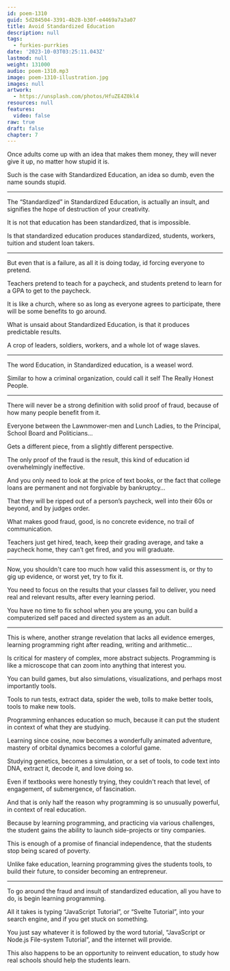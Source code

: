 ```yaml
---
id: poem-1310
guid: 5d284504-3391-4b28-b30f-e4469a7a3a07
title: Avoid Standardized Education
description: null
tags:
  - furkies-purrkies
date: '2023-10-03T03:25:11.043Z'
lastmod: null
weight: 131000
audio: poem-1310.mp3
image: poem-1310-illustration.jpg
images: null
artwork:
  - https://unsplash.com/photos/HfuZE4Z0kl4
resources: null
features:
  video: false
raw: true
draft: false
chapter: 7
---
```


Once adults come up with an idea that makes them money,
they will never give it up, no matter how stupid it is.

Such is the case with Standardized Education,
an idea so dumb, even the name sounds stupid.

---

The “Standardized” in Standardized Education,
is actually an insult, and signifies the hope of destruction of your creativity.

It is not that education has been standardized,
that is impossible.

Is that standardized education produces standardized,
students, workers, tuition and student loan takers.

---

But even that is a failure, as all it is doing today,
id forcing everyone to pretend.

Teachers pretend to teach for a paycheck,
and students pretend to learn for a GPA to get to the paycheck.

It is like a church, where so as long as everyone agrees to participate,
there will be some benefits to go around.

What is unsaid about Standardized Education,
is that it produces predictable results.

A crop of leaders, soldiers, workers,
and a whole lot of wage slaves.

---

The word Education,
in Standardized education, is a weasel word.

Similar to how a criminal organization,
could call it self The Really Honest People.

---

There will never be a strong definition with solid proof of fraud,
because of how many people benefit from it.

Everyone between the Lawnmower-men and Lunch Ladies,
to the Principal, School Board and Politicians…

Gets a different piece,
from a slightly different perspective.

The only proof of the fraud is the result,
this kind of education id overwhelmingly ineffective.

And you only need to look at the price of text books,
or the fact that college loans are permanent and not forgivable by bankruptcy…

That they will be ripped out of a person’s paycheck,
well into their 60s or beyond, and by judges order.

What makes good fraud, good,
is no concrete evidence, no trail of communication.

Teachers just get hired, teach, keep their grading average,
and take a paycheck home, they can’t get fired, and you will graduate.

---

Now, you shouldn't care too much how valid this assessment is,
or thy to gig up evidence, or worst yet, try to fix it.

You need to focus on the results that your classes fail to deliver,
you need real and relevant results, after every learning period.

You have no time to fix school when you are young,
you can build a computerized self paced and directed system as an adult.

---

This is where, another strange revelation that lacks all evidence emerges,
learning programming right after reading, writing and arithmetic…

Is critical for mastery of complex, more abstract subjects.
Programming is like a microscope that can zoom into anything that interest you.

You can build games, but also simulations, visualizations,
and perhaps most importantly tools.

Tools to run tests, extract data, spider the web,
tolls to make better tools, tools to make new tools.

Programming enhances education so much,
because it can put the student in context of what they are studying.

Learning since cosine, now becomes a wonderfully animated adventure,
mastery of orbital dynamics becomes a colorful game.

Studying genetics, becomes a simulation, or a set of tools,
to code text into DNA, extract it, decode it, and love doing so.

Even if textbooks were honestly trying, they couldn't reach that level,
of engagement, of submergence, of fascination.

And that is only half the reason why programming is so unusually powerful,
in context of real education.

Because by learning programming, and practicing via various challenges,
the student gains the ability to launch side-projects or tiny companies.

This is enough of a promise of financial independence,
that the students stop being scared of poverty.

Unlike fake education, learning programming gives the students tools,
to build their future, to consider becoming an entrepreneur.

---

To go around the fraud and insult of standardized education,
all you have to do, is begin learning programming.

All it takes is typing “JavaScript Tutorial”, or “Svelte Tutorial”,
into your search engine, and if you get stuck on something.

You just say whatever it is followed by the word tutorial,
“JavaScript or Node.js File-system Tutorial”, and the internet will provide.

This also happens to be an opportunity to reinvent education,
to study how real schools should help the students learn.
